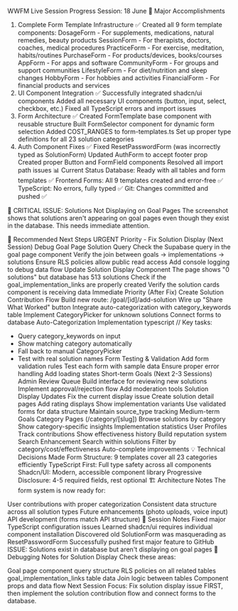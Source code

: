 WWFM Live Session Progress
Session: 18 June
🎉 Major Accomplishments
1. Complete Form Template Infrastructure ✅
Created all 9 form template components:
DosageForm - For supplements, medications, natural remedies, beauty products
SessionForm - For therapists, doctors, coaches, medical procedures
PracticeForm - For exercise, meditation, habits/routines
PurchaseForm - For products/devices, books/courses
AppForm - For apps and software
CommunityForm - For groups and support communities
LifestyleForm - For diet/nutrition and sleep changes
HobbyForm - For hobbies and activities
FinancialForm - For financial products and services
2. UI Component Integration ✅
Successfully integrated shadcn/ui components
Added all necessary UI components (button, input, select, checkbox, etc.)
Fixed all TypeScript errors and import issues
3. Form Architecture ✅
Created FormTemplate base component with reusable structure
Built FormSelector component for dynamic form selection
Added COST_RANGES to form-templates.ts
Set up proper type definitions for all 23 solution categories
4. Auth Component Fixes ✅
Fixed ResetPasswordForm (was incorrectly typed as SolutionForm)
Updated AuthForm to accept footer prop
Created proper Button and FormField components
Resolved all import path issues
📊 Current Status
Database: Ready with all tables and form templates ✅ Frontend Forms: All 9 templates created and error-free ✅ TypeScript: No errors, fully typed ✅ Git: Changes committed and pushed ✅

🚨 CRITICAL ISSUE: Solutions Not Displaying on Goal Pages
The screenshot shows that solutions aren't appearing on goal pages even though they exist in the database. This needs immediate attention.

🚀 Recommended Next Steps
URGENT Priority - Fix Solution Display (Next Session)
Debug Goal Page Solution Query
Check the Supabase query in the goal page component
Verify the join between goals → implementations → solutions
Ensure RLS policies allow public read access
Add console logging to debug data flow
Update Solution Display Component
The page shows "0 solutions" but database has 513 solutions
Check if the goal_implementation_links are properly created
Verify the solution cards component is receiving data
Immediate Priority (After Fix)
Create Solution Contribution Flow
Build new route: /goal/[id]/add-solution
Wire up "Share What Worked" button
Integrate auto-categorization with category_keywords table
Implement CategoryPicker for unknown solutions
Connect forms to database
Auto-Categorization Implementation
typescript
// Key tasks:
- Query category_keywords on input
- Show matching category automatically
- Fall back to manual CategoryPicker
- Test with real solution names
Form Testing & Validation
Add form validation rules
Test each form with sample data
Ensure proper error handling
Add loading states
Short-term Goals (Next 2-3 Sessions)
Admin Review Queue
Build interface for reviewing new solutions
Implement approval/rejection flow
Add moderation tools
Solution Display Updates
Fix the current display issue
Create solution detail pages
Add rating displays
Show implementation variants
Use validated forms for data structure
Maintain source_type tracking
Medium-term Goals
Category Pages (/category/[slug])
Browse solutions by category
Show category-specific insights
Implementation statistics
User Profiles
Track contributions
Show effectiveness history
Build reputation system
Search Enhancement
Search within solutions
Filter by category/cost/effectiveness
Auto-complete improvements
💡 Technical Decisions Made
Form Structure: 9 templates cover all 23 categories efficiently
TypeScript First: Full type safety across all components
Shadcn/UI: Modern, accessible component library
Progressive Disclosure: 4-5 required fields, rest optional
🏗️ Architecture Notes
The form system is now ready for:

User contributions with proper categorization
Consistent data structure across all solution types
Future enhancements (photo uploads, voice input)
API development (forms match API structure)
📝 Session Notes
Fixed major TypeScript configuration issues
Learned shadcn/ui requires individual component installation
Discovered old SolutionForm was masquerading as ResetPasswordForm
Successfully pushed first major feature to GitHub
ISSUE: Solutions exist in database but aren't displaying on goal pages
🔧 Debugging Notes for Solution Display
Check these areas:

Goal page component query structure
RLS policies on all related tables
goal_implementation_links table data
Join logic between tables
Component props and data flow
Next Session Focus: Fix solution display issue FIRST, then implement the solution contribution flow and connect forms to the database.




